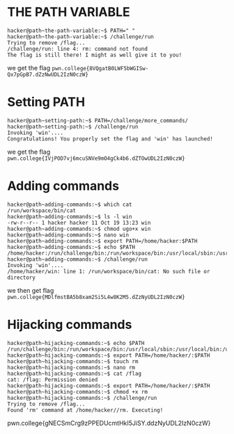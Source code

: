 # THE PATH VARIABLE
```
hacker@path~the-path-variable:~$ PATH=" "
hacker@path~the-path-variable:~$ /challenge/run
Trying to remove /flag...
/challenge/run: line 4: rm: command not found
The flag is still there! I might as well give it to you!
```
we get the flag `pwn.college{8VQgatB0LWF5bWGISw-Qx7pGpB7.dZzNwUDL2IzN0czW}`
# Setting PATH
```
hacker@path~setting-path:~$ PATH=/challenge/more_commands/
hacker@path~setting-path:~$ /challenge/run
Invoking 'win'....
Congratulations! You properly set the flag and 'win' has launched!
```
we get the flag `pwn.college{IVjPOD7vj6mcuSNVe9mO4gCk4b6.dZTOwUDL2IzN0czW}`
# Adding commands
```
hacker@path~adding-commands:~$ which cat
/run/workspace/bin/cat
hacker@path~adding-commands:~$ ls -l win
-rw-r--r-- 1 hacker hacker 11 Oct 19 13:23 win
hacker@path~adding-commands:~$ chmod ugo+x win
hacker@path~adding-commands:~$ nano win
hacker@path~adding-commands:~$ export PATH=/home/hacker:$PATH
hacker@path~adding-commands:~$ echo $PATH
/home/hacker:/run/challenge/bin:/run/workspace/bin:/usr/local/sbin:/usr/local/bin:/usr/sbin:/usr/bin:/sbin:/bin/
hacker@path~adding-commands:~$ /challenge/run
Invoking 'win'....
/home/hacker/win: line 1: /run/workspace/bin/cat: No such file or directory
```
we then get flag `pwn.college{MDlfmstBA5b8xam2Si5L4w8K2M5.dZzNyUDL2IzN0czW}`
# Hijacking commands
```
hacker@path~hijacking-commands:~$ echo $PATH
/run/challenge/bin:/run/workspace/bin:/usr/local/sbin:/usr/local/bin:/usr/sbin:/usr/bin:/sbin:/bin
hacker@path~hijacking-commands:~$ export PATH=/home/hacker/:$PATH
hacker@path~hijacking-commands:~$ touch rm
hacker@path~hijacking-commands:~$ nano rm
hacker@path~hijacking-commands:~$ cat /flag
cat: /flag: Permission denied
hacker@path~hijacking-commands:~$ export PATH=/home/hacker/:$PATH
hacker@path~hijacking-commands:~$ chmod +x rm
hacker@path~hijacking-commands:~$ /challenge/run
Trying to remove /flag...
Found 'rm' command at /home/hacker//rm. Executing!
```
pwn.college{gNECSmCrg9zPPEDUcmtHkI5JiSY.ddzNyUDL2IzN0czW}
